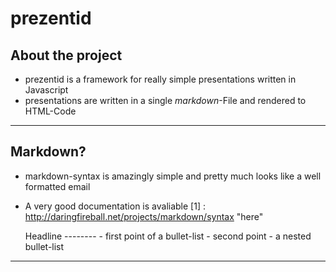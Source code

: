 prezentid
=========

About the project
-----------------

  -  prezentid is a framework for really simple presentations written in Javascript
  -  presentations are written in a single _markdown_-File and rendered to HTML-Code

------

Markdown?
---------

  - markdown-syntax is amazingly simple and pretty much looks like a well formatted email
  - A very good documentation is avaliable [1] : http://daringfireball.net/projects/markdown/syntax "here"


	Headline
	\--------
	  \- first point of a bullet-list
	  \- second point
	  \- a nested bullet-list


------
